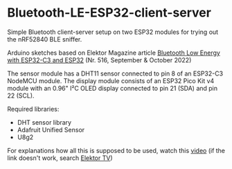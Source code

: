 # Bluetooth-LE-ESP32-client-server
Simple Bluetooth client-server setup on two ESP32 modules for trying out the nRF52840 BLE sniffer.

Arduino sketches based on Elektor Magazine article [Bluetooth Low Energy with ESP32-C3 and ESP32](https://www.elektormagazine.com/magazine/elektor-272/60930) (Nr. 516, September & October 2022)

The sensor module has a DHT11 sensor connected to pin 8 of an ESP32-C3 NodeMCU module.
The display module consists of an ESP32 Pico Kit v4 module with an 0.96" I²C OLED display connected to pin 21 (SDA) and pin 22 (SCL).

Required libraries:
- DHT sensor library
- Adafruit Unified Sensor
- U8g2

For explanations how all this is supposed to be used, watch this [video](https://youtu.be/gvxqg0vxhrQ) (if the link doesn't work, search [Elektor TV](https://www.youtube.com/@ElektorTV))
